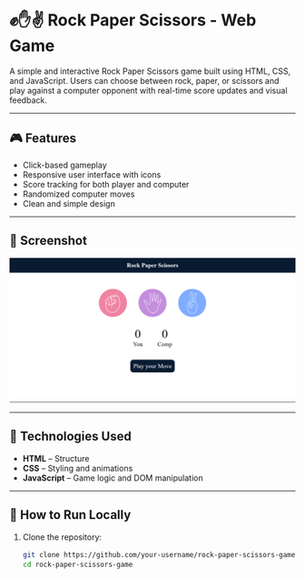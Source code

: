 # ✊✋✌️ Rock Paper Scissors - Web Game

A simple and interactive Rock Paper Scissors game built using HTML, CSS, and JavaScript. Users can choose between rock, paper, or scissors and play against a computer opponent with real-time score updates and visual feedback.

---

## 🎮 Features

- Click-based gameplay
- Responsive user interface with icons
- Score tracking for both player and computer
- Randomized computer moves
- Clean and simple design

---

## 📸 Screenshot

![Rock Paper Scissors Screenshot](screenshot.png)

---

## 🧩 Technologies Used

- **HTML** – Structure
- **CSS** – Styling and animations
- **JavaScript** – Game logic and DOM manipulation

---

## 🚀 How to Run Locally

1. Clone the repository:
   ```bash
   git clone https://github.com/your-username/rock-paper-scissors-game.git
   cd rock-paper-scissors-game
